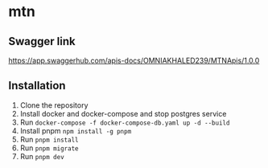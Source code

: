 # mtn

## Swagger link

https://app.swaggerhub.com/apis-docs/OMNIAKHALED239/MTNApis/1.0.0

## Installation

1. Clone the repository
2. Install docker and docker-compose and stop postgres service
3. Run `docker-compose -f docker-compose-db.yaml up -d --build`
4. Install pnpm `npm install -g pnpm`
5. Run `pnpm install`
6. Run `pnpm migrate`
7. Run `pnpm dev`
